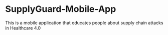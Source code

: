 # SupplyGuard-Mobile-App
This is a mobile application that educates people about supply chain attacks in Healthcare 4.0
